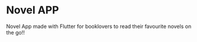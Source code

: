 # Novel APP

Novel App made with Flutter for booklovers to read their favourite novels on the go!!
 
